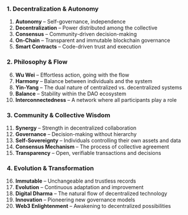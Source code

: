 ### **1\. Decentralization & Autonomy**

1. **Autonomy** – Self-governance, independence  
2. **Decentralization** – Power distributed among the collective  
3. **Consensus** – Community-driven decision-making  
4. **On-Chain** – Transparent and immutable blockchain governance  
5. **Smart Contracts** – Code-driven trust and execution

### **2\. Philosophy & Flow**

6. **Wu Wei** – Effortless action, going with the flow  
7. **Harmony** – Balance between individuals and the system  
8. **Yin-Yang** – The dual nature of centralized vs. decentralized systems  
9. **Balance** – Stability within the DAO ecosystem  
10. **Interconnectedness** – A network where all participants play a role

### **3\. Community & Collective Wisdom**

11. **Synergy** – Strength in decentralized collaboration  
12. **Governance** – Decision-making without hierarchy  
13. **Self-Sovereignty** – Individuals controlling their own assets and data  
14. **Consensus Mechanism** – The process of collective agreement  
15. **Transparency** – Open, verifiable transactions and decisions

### **4\. Evolution & Transformation**

16. **Immutable** – Unchangeable and trustless records  
17. **Evolution** – Continuous adaptation and improvement  
18. **Digital Dharma** – The natural flow of decentralized technology  
19. **Innovation** – Pioneering new governance models  
20. **Web3 Enlightenment** – Awakening to decentralized possibilities